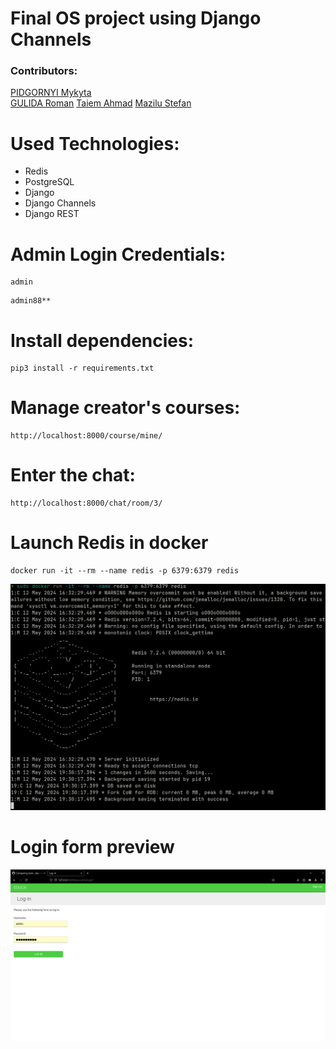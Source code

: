 # Final OS project using Django Channels

### Contributors:  
[PIDGORNYI Mykyta](https://github.com/InWamos)  
[GULIDA Roman](https://github.com/roman-gulida)
[Taiem Ahmad](https://github.com/Taiem3)
[Mazilu Stefan](https://github.com/Stefan1007)

# Used Technologies:
- Redis
- PostgreSQL
- Django
- Django Channels
- Django REST

# Admin Login Credentials:
```
admin
```

```
admin88**
```
# Install dependencies:
```
pip3 install -r requirements.txt
```
# Manage creator's courses:
```
http://localhost:8000/course/mine/
```

# Enter the chat:
```
http://localhost:8000/chat/room/3/
```

# Launch Redis in docker
```
docker run -it --rm --name redis -p 6379:6379 redis
```
![Redis Terminal photo](./images/redis_docker.png)
# Login form preview
![Login Form](./images/login_form.png)
